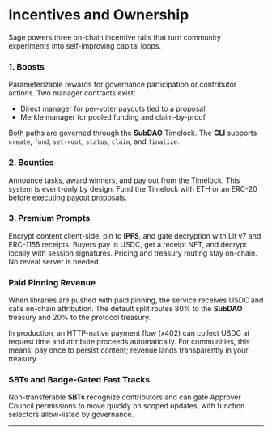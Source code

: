 # Incentives and Ownership

Sage powers three on-chain incentive rails that turn community experiments into self-improving capital loops.

### 1. Boosts

Parameterizable rewards for governance participation or contributor actions. Two manager contracts exist:

-   Direct manager for per-voter payouts tied to a proposal.
-   Merkle manager for pooled funding and claim-by-proof.

Both paths are governed through the **SubDAO** Timelock. The **CLI** supports `create`, `fund`, `set-root`, `status`, `claim`, and `finalize`.

### 2. Bounties

Announce tasks, award winners, and pay out from the Timelock. This system is event-only by design. Fund the Timelock with ETH or an ERC-20 before executing payout proposals.

### 3. Premium Prompts

Encrypt content client-side, pin to **IPFS**, and gate decryption with Lit v7 and ERC-1155 receipts. Buyers pay in USDC, get a receipt NFT, and decrypt locally with session signatures. Pricing and treasury routing stay on-chain. No reveal server is needed.

### Paid Pinning Revenue

When libraries are pushed with paid pinning, the service receives USDC and calls on-chain attribution. The default split routes 80% to the **SubDAO** treasury and 20% to the protocol treasury.

In production, an HTTP-native payment flow (x402) can collect USDC at request time and attribute proceeds automatically. For communities, this means: pay once to persist content; revenue lands transparently in your treasury.

### SBTs and Badge-Gated Fast Tracks

Non-transferable **SBTs** recognize contributors and can gate Approver Council permissions to move quickly on scoped updates, with function selectors allow-listed by governance.

---

